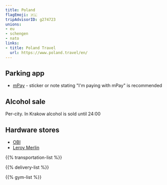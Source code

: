 ```yaml
---
title: Poland
flagEmoji: 🇵🇱
tripAdvisorID: g274723
unions:
- eu
- schengen
- nato
links:
- title: Poland Travel
  url: https://www.poland.travel/en/
---
```


## Parking app

- [mPay](https://www.mpay.pl) - sticker or note stating "I'm paying with mPay" is recommended

## Alcohol sale

Per-city. In Krakow alcohol is sold until 24:00

## Hardware stores

- [OBI](https://www.obi.pl/)
- [Leroy Merlin](https://www.leroymerlin.pl/sklepy.html)

{{% transportation-list %}}

{{% delivery-list %}}

{{% gym-list %}}
